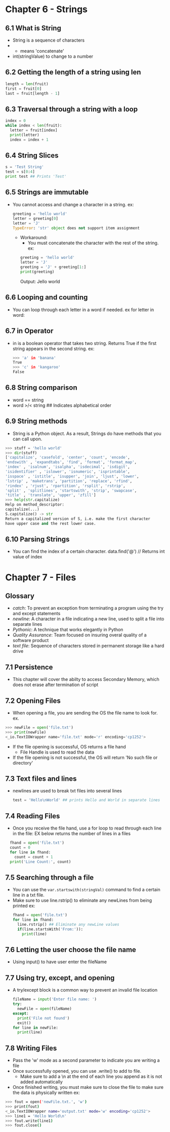 # Chapter 6 - Strings
## 6.1 What is String
  - String is a sequence of characters
  - + means 'concatenate'
  - int(stringValue) to change to a number
## 6.2 Getting the length of a string using len

``` python
length = len(fruit)
first = fruit[0]
last = fruit[length - 1]
```

## 6.3 Traversal through a string with a loop

``` python
index = 0
while index < len(fruit):
  letter = fruit[index]
  print(letter)
  index = index + 1
```

## 6.4 String Slices

``` python
s = 'Test String'
test = s[0:4]
print test ## Prints 'Test'
```

## 6.5 Strings are immutable
  - You cannot access and change a character in a string.
    ex:
    ``` python
    greeting = 'hello world'
    letter = greeting[0]
    letter = 'J'
    TypeError: 'str' object does not support item assignment
    ```
      - Workaround:
        - You must concatenate the character with the rest of the string.
        ex:
        ```python
        greeting = 'hello world'
        letter = 'J'
        greeting = 'J' + greeting[1:]
        print(greeting)
        ```
        Output: Jello world
## 6.6 Looping and counting
  - You can loop through each letter in a word if needed.
    ex for letter in word:
## 6.7 in Operator
  - in is a boolean operator that takes two string. Returns True if the first string appears in the second string.
  ex:
    ```bash
    >>> 'a' in 'banana'
    True
    >>> 'c' in 'kangaroo'
    False
    ```
## 6.8 String comparison
  - word == string
  - word >/< string ## Indicates alphabetical order

## 6.9 String methods
  - String is a Python object. As a result, Strings do have methods that you can call upon.
  ```python
  >>> stuff = 'hello world'
  >>> dir(stuff)
  ['capitalize', 'casefold', 'center', 'count', 'encode',
  'endswith' , 'expandtabs', 'find', 'format', 'format_map',
  'index' , 'isalnum', 'isalpha', 'isdecimal', 'isdigit',
  'isidentifier' , 'islower', 'isnumeric', 'isprintable',
  'isspace' , 'istitle', 'isupper', 'join', 'ljust', 'lower',
  'lstrip' , 'maketrans', 'partition', 'replace', 'rfind',
  'rindex' , 'rjust', 'rpartition', 'rsplit', 'rstrip',
  'split' , 'splitlines', 'startswith', 'strip', 'swapcase',
  'title' , 'translate', 'upper', 'zfill']
  >>> help(str.capitalize)
  Help on method_descriptor:
  capitalize(...)
  S.capitalize() -> str
  Return a capitalized version of S, i.e. make the first character
  have upper case and the rest lower case.
  ```
## 6.10 Parsing Strings
  - You can find the index of a certain character.
    data.find('@') // Returns int value of index

# Chapter 7 - Files
## Glossary
  - *catch*: To prevent an exception from terminating a program using the try and except statements
  - *newline*: A character in a file indicating a new line, used to split a file into separate lines
  - *Pythonic*: A technique that works elegantly in Python
  - *Quality Assurance*: Team focused on insuring overal quality of a software product
  - *text file*:  Sequence of characters stored in permanent storage like a hard drive
## 7.1 Persistence
  - This chapter will cover the abilty to access Secondary Memory, which does not erase after termination of script
## 7.2 Opening Files
  - When opening a file, you are sending the OS the file name to look for.
  ex.
  ```python
  >>> newFile = open('file.txt')
  >>> print(newFile)
  <_io.TextIOWrapper name='file.txt' mode='r' encoding='cp1252'>
  ```
  - If the file opening is successful, OS returns a file hand
    - File Handle is used to read the data
  - If the file opening is not successful, the OS will return 'No such file or directory'
## 7.3 Text files and lines
  - newlines are used to break txt files into several lines
    ```python
    test = 'Hello\nWorld' ## prints Hello and World in separate lines
    ```
## 7.4 Reading Files
  - Once you receive the file hand, use a for loop to read through each line in the file:
  EX below returns the number of lines in a files
  ```python
    fhand = open('file.txt')
    count = 0
    for line in fhand:
      count = count + 1
    print('Line Count:', count)
  ```
## 7.5 Searching through a file
  - You can use the `var.startswith(stringVal)` command to find a certain line in a txt file.
  - Make sure to use line.rstrip() to eliminate any newLines from being printed
    ex:
    ```python
    fhand = open('file.txt')
    for line in fhand:
      line.rstrip() ## Eliminate any newLine values
      if(line.startsWith('From:')):
        print(line)
    ```
## 7.6 Letting the user choose the file name
  - Using input() to have user enter the fileName
## 7.7 Using try, except, and opening
  - A try/except block is a common way to prevent an invalid file location
    ```python
    fileName = input('Enter file name: ')
    try:
      newFile = open(fileName)
    except:
      print('File not found')
      exit()
    for line in newFile:
      print(line)
    ```
## 7.8 Writing Files
  - Pass the 'w' mode as a second parameter to indicate you are writing a file
  - Once successfully opened, you can use .write() to add to file.
    - Make sure to add a \n at the end of each line you append as it is not added automatically
  - Once finished writing, you must make sure to close the file to make sure the data is physically written
  ex:
  ``` bash
  >>> fout = open('newFile.txt.', 'w')
  >>> print(fout)
  <_io.TextIOWrapper name='output.txt' mode='w' encoding='cp1252'>
  >>> line1 = 'Hello World\n'
  >>> fout.write(line1)
  >>> fout.close()
  ```
